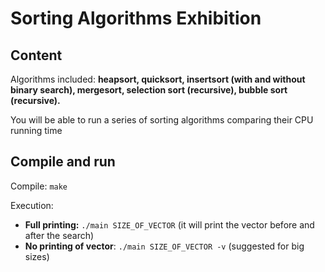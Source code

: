 # Sorting Algorithms Exhibition

## Content

Algorithms included: **heapsort, quicksort, insertsort (with and without binary search), mergesort, selection sort (recursive), bubble sort (recursive).**
 
You will be able to run a series of sorting algorithms comparing their CPU running time

## Compile and run
Compile: `make`

Execution:

- **Full printing:** `./main SIZE_OF_VECTOR` (it will print the vector before and after the search)  
- **No printing of vector**: `./main SIZE_OF_VECTOR -v` (suggested for big sizes)
